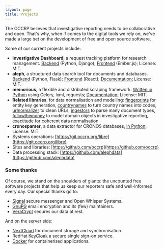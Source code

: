 ```yaml
---
layout: page
title: Projects
---
```


The OCCRP believes that investigative reporting needs to be collaborative and open.
That's why, when if comes to the digital tools we rely on, we've made a large bet
on the development of free and open source software.

Some of our current projects include:

* **Investigative Dashboard**, a request tracking platform for research management.
  [Backend](https://github.com/occrp/id-backend) (Python, Django);
  [Frontend](https://github.com/occrp/id-frontend) (Ember.js); License: MIT.
* **aleph**, a structured data search tool for documents and databases.
  [Backend](https://github.com/alephdata/aleph) (Python, Flask);
  [Frontend](https://github.com/alephdata/aleph-ui) (React); 
  [Documentation](https://aleph.readthedocs.io/en/latest/);
  License: MIT.
* **memorious**, a flexible and distributed scraping framework.
  [Written in Python](https://github.com/alephdata/memorious) using Celery, lxml,
  requests; [Documentation](https://memorious.readthedocs.io/en/latest/); License: MIT.
* **Related libraries**, for data normalisation and modelling:
  [fingerprints](https://github.com/alephdata/fingerprints) for entity key generation,
  [countrynames](https://github.com/alephdata/countrynames) to turn country names into
  codes,
  [urlnormalizer](https://github.com/alephdata/urlnormalizer) to clean URLs,
  [ingestors](https://github.com/alephdata/ingestors) to parse many document types,
  [followthemoney](https://github.com/alephdata/followthemoney) to model domain objects
  in investigative reporting,
  [exactitude](https://github.com/alephdata/exactitude) for coherent data normalisation.
* **cronosparser**, a data extractor for CRONOS databases,
  [in Python](https://github.com/occrp/cronosparser). License: MIT.
* Systems operations: [https://git.occrp.org/libre](https://git.occrp.org/libre)
* Sites and libraries: [https://github.com/occrp](https://github.com/occrp)
* Data processing stack: [https://github.com/alephdata](https://github.com/alephdata)


### Some thanks

Of course, we stand on the shoulders of giants: the uncounted free software projects
that help us keep our reporters safe and well-informed every day. Our special thanks
go to:

* [Signal](https://signal.org/) secure messenger and Open Whisper Systems.
* [GnuPG](https://gnupg.org/) email encryption and its (few) maintainers.
* [VeraCrypt](https://veracrypt.codeplex.com/) secures our data at rest.

And on the server side:

* [NextCloud](https://nextcloud.com/) for document storage and synchronisation.
* RedHat [KeyCloak](http://www.keycloak.org/) a secure single sign-on service.
* [Docker](https://www.docker.com/) for containerised applications.